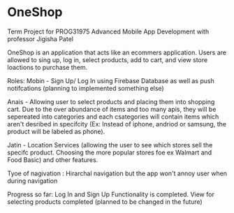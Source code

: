 # OneShop
Term Project for PROG31975 Advanced Mobile App Development with professor Jigisha Patel

OneShop is an application that acts like an ecommers application. Users are allowed to sing up, log in, select products, add to cart, and view store loactions to purchase them.

Roles:
Mobin - Sign Up/ Log In using Firebase Database as well as push notifcations (planning to implemented something else)

Anais - Allowing user to select products and placing them into shopping cart. Due to the over abundance of items and too many apis, they will be sepereated into categories and each csategories will
        contain items  which aren't desribed in specifcity (Ex: Instead of iphone, andriod or samsung, the product will be labeled as phone). 
        
       
Jatin - Location Services (allowing the user to see which stores sell the specifc product. Choosing the more popular stores foe ex Walmart and Food Basic) and 
        other features.
 
Tyoe of nagivation : Hirarchal navigation but the app won't annoy user when during navigation

Progress so far: Log In and Sign Up Functionality is completed. View for selecting products completed (planned to be changed in the future)
